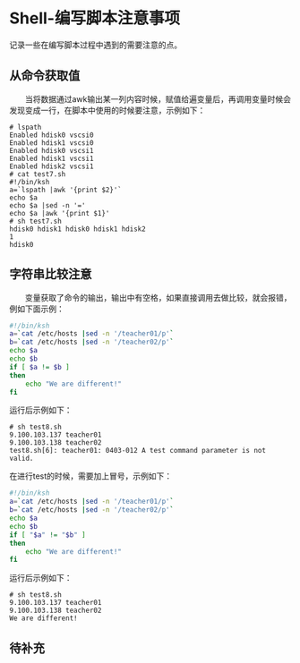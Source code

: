 # Shell-编写脚本注意事项
记录一些在编写脚本过程中遇到的需要注意的点。
## 从命令获取值
&#8195;&#8195;当将数据通过awk输出某一列内容时候，赋值给遍变量后，再调用变量时候会发现变成一行，在脚本中使用的时候要注意，示例如下：
```
# lspath
Enabled hdisk0 vscsi0
Enabled hdisk1 vscsi0
Enabled hdisk0 vscsi1
Enabled hdisk1 vscsi1
Enabled hdisk2 vscsi1
# cat test7.sh
#!/bin/ksh
a=`lspath |awk '{print $2}'`
echo $a
echo $a |sed -n '='
echo $a |awk '{print $1}'
# sh test7.sh
hdisk0 hdisk1 hdisk0 hdisk1 hdisk2
1
hdisk0
```
## 字符串比较注意
&#8195;&#8195;变量获取了命令的输出，输出中有空格，如果直接调用去做比较，就会报错，例如下面示例：
```sh
#!/bin/ksh
a=`cat /etc/hosts |sed -n '/teacher01/p'`
b=`cat /etc/hosts |sed -n '/teacher02/p'`
echo $a
echo $b
if [ $a != $b ]
then
    echo "We are different!"
fi
```
运行后示例如下：
```
# sh test8.sh
9.100.103.137 teacher01
9.100.103.138 teacher02
test8.sh[6]: teacher01: 0403-012 A test command parameter is not valid.
```
在进行test的时候，需要加上冒号，示例如下：
```sh
#!/bin/ksh
a=`cat /etc/hosts |sed -n '/teacher01/p'`
b=`cat /etc/hosts |sed -n '/teacher02/p'`
echo $a
echo $b
if [ "$a" != "$b" ]
then
    echo "We are different!"
fi
```
运行后示例如下：
```
# sh test8.sh
9.100.103.137 teacher01
9.100.103.138 teacher02
We are different!
```
## 待补充
